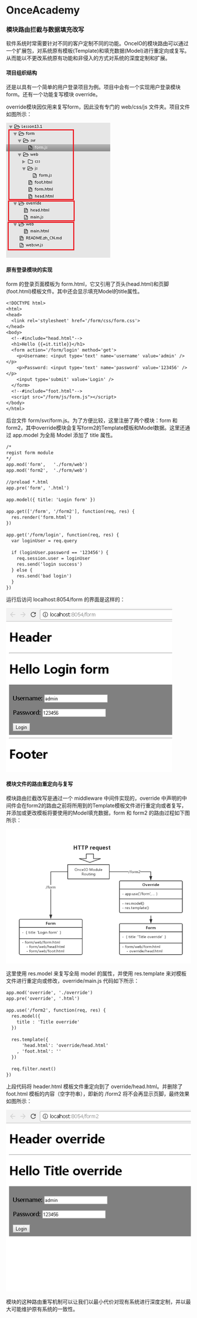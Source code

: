 # OnceAcademy
### 模块路由拦截与数据填充改写

软件系统时常需要针对不同的客户定制不同的功能。OnceIO的模块路由可以通过一个扩展包，对系统原有模板(Template)和填充数据(Model)进行重定向或复写。从而能以不更改系统原有功能和非侵入的方式对系统的深度定制和扩展。

#### 项目组织结构

还是以具有一个简单的用户登录项目为例。项目中会有一个实现用户登录模块 form。还有一个功能复写模块 override。

override模块因仅用来复写form，因此没有专门的 web/css/js 文件夹。项目文件如图所示：

![module_override_folder](https://github.com/OnceDoc/images/blob/gh-pages/OnceAcademy/module/module_override_folder.png)


#### 原有登录模块的实现

form 的登录页面模板为 form.html，它又引用了页头(head.html)和页脚(foot.html)模板文件。其中还会显示填充Model的title属性。

    <!DOCTYPE html>
    <html>
    <head>
      <link rel='stylesheet' href='/form/css/form.css'>
    </head>
    <body>
      <!--#include="head.html"-->
      <h1>Hello {{=it.title}}</h1>
      <form action='/form/login' method='get'>
        <p>Username: <input type='text' name='username' value='admin' /></p>
        <p>Password: <input type='text' name='password' value='123456' /></p>
        <input type='submit' value='Login' />
      </form>
      <!--#include="foot.html"-->
      <script src="/form/js/form.js"></script>
    </body>
    </html>

后台文件 form/svr/form.js。为了方便比较，这里注册了两个模块：form 和 form2，其中override模块会复写form2的Template模板和Model数据。这里还通过 app.model 为全局 Model 添加了 title 属性。

    /*
    regist form module
    */
    app.mod('form',   './form/web')
    app.mod('form2',  './form/web')

    //preload *.html
    app.pre('form', '.html')

    app.model({ title: 'Login form' })

    app.get(['/form', '/form2'], function(req, res) {
      res.render('form.html')
    })

    app.get('/form/login', function(req, res) {
      var loginUser = req.query

      if (loginUser.password == '123456') {
        req.session.user = loginUser
        res.send('login success')
      } else {
        res.send('bad login')
      }
    })

运行后访问 localhost:8054/form 的界面是这样的：

![module_override_folder](https://github.com/OnceDoc/images/blob/gh-pages/OnceAcademy/module/module_form.png)


#### 模块文件的路由重定向与复写

模块路由拦截改写是通过一个 middleware 中间件实现的，override 中声明的中间件会在form2的路由之前将所用到的Template模板文件进行重定向或者复写，并添加或更改模板将要使用的Model填充数据，form 和 form2 的路由过程如下图所示：

![module_override](https://github.com/OnceDoc/images/blob/gh-pages/OnceAcademy/module/module_override.png)

这里使用 res.model 来复写全局 model 的属性，并使用 res.template 来对模板文件进行重定向或修改，override/main.js 代码如下所示：

    app.mod('override', './override')
    app.pre('override', '.html')

    app.use('/form2', function(req, res) {
      res.model({
        title : 'Title override'
      })

      res.template({
          'head.html': 'override/head.html'
        , 'foot.html': ''
      })

      req.filter.next()
    })

上段代码将 header.html 模板文件重定向到了 override/head.html。并删除了 foot.html 模板的内容（空字符串），即新的 /form2 将不会再显示页脚，最终效果如图所示：

![module_override_folder](https://github.com/OnceDoc/images/blob/gh-pages/OnceAcademy/module/module_form_override.png)

模块的这种路由重写机制可以让我们以最小代价对现有系统进行深度定制，并以最大可能维护原有系统的一致性。
